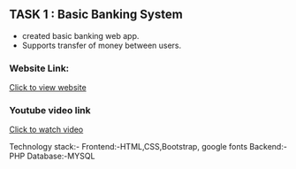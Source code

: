 ## TASK 1 : Basic Banking System ##
 
  * created basic banking web app.
  * Supports transfer of money between users.
  

### Website Link: ###

 [Click to view website](https://subvertebral-invent.000webhostapp.com/ " Click to view website") 

### Youtube video link ###

 [Click to watch video](.. " Click to watch video")



Technology stack:- Frontend:-HTML,CSS,Bootstrap, google fonts
Backend:-PHP
Database:-MYSQL

